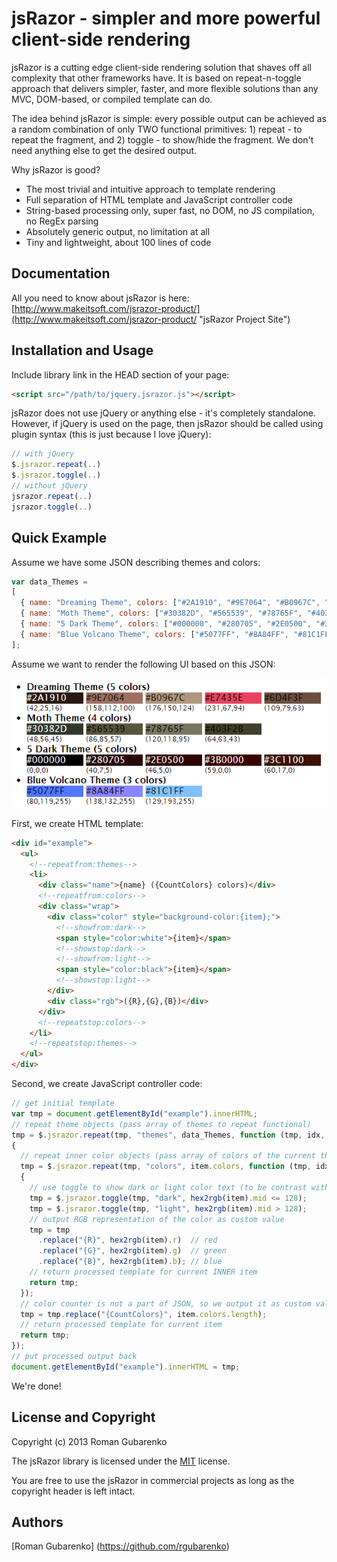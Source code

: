 # jsRazor - simpler and more powerful client-side rendering

jsRazor is a cutting edge client-side rendering solution that shaves off all complexity that other frameworks have. It is based on repeat-n-toggle approach that delivers simpler, faster, and more flexible solutions than any MVC, DOM-based, or compiled template can do.

The idea behind jsRazor is simple: every possible output can be achieved as a random combination of only TWO functional primitives: 1) repeat - to repeat the fragment, and 2) toggle - to show/hide the fragment. We don't need anything else to get the desired output.

Why jsRazor is good?
- The most trivial and intuitive approach to template rendering
- Full separation of HTML template and JavaScript controller code
- String-based processing only, super fast, no DOM, no JS compilation, no RegEx parsing
- Absolutely generic output, no limitation at all
- Tiny and lightweight, about 100 lines of code

## Documentation

All you need to know about jsRazor is here: [http://www.makeitsoft.com/jsrazor-product/](http://www.makeitsoft.com/jsrazor-product/ "jsRazor Project Site")

## Installation and Usage

Include library link in the HEAD section of your page:

``` html
<script src="/path/to/jquery.jsrazor.js"></script>
```

jsRazor does not use jQuery or anything else - it's completely standalone. However, if jQuery is used on the page, then jsRazor should be called using plugin syntax (this is just because I love jQuery):

``` javascript
// with jQuery
$.jsrazor.repeat(..)
$.jsrazor.toggle(..)
// without jQuery
jsrazor.repeat(..)
jsrazor.toggle(..)
``` 

## Quick Example

Assume we have some JSON describing themes and colors:

``` javascript
var data_Themes =
[
  { name: "Dreaming Theme", colors: ["#2A1910", "#9E7064", "#B0967C", "#E7435E", "#6D4F3F"] },
  { name: "Moth Theme", colors: ["#30382D", "#565539", "#78765F", "#403F2B"] },
  { name: "5 Dark Theme", colors: ["#000000", "#280705", "#2E0500", "#3B0000", "#3C1100"] },
  { name: "Blue Volcano Theme", colors: ["#5077FF", "#8A84FF", "#81C1FF"] }
];
```

Assume we want to render the following UI based on this JSON: 

![jsRazor Example Output](example.png "jsRazor Example Output")

First, we create HTML template:

``` html
<div id="example">
  <ul>
    <!--repeatfrom:themes-->
    <li> 
      <div class="name">{name} ({CountColors} colors)</div>
      <!--repeatfrom:colors-->
      <div class="wrap">
        <div class="color" style="background-color:{item};">
          <!--showfrom:dark-->
          <span style="color:white">{item}</span>
          <!--showstop:dark-->
          <!--showfrom:light-->
          <span style="color:black">{item}</span>
          <!--showstop:light-->
        </div>
        <div class="rgb">({R},{G},{B})</div>
      </div>
      <!--repeatstop:colors-->
    </li>  
    <!--repeatstop:themes-->
  </ul>
</div>
```

Second, we create JavaScript controller code:

``` javascript
// get initial template
var tmp = document.getElementById("example").innerHTML; 
// repeat theme objects (pass array of themes to repeat functional)
tmp = $.jsrazor.repeat(tmp, "themes", data_Themes, function (tmp, idx, item)
{
  // repeat inner color objects (pass array of colors of the current theme item)
  tmp = $.jsrazor.repeat(tmp, "colors", item.colors, function (tmp, idx, item)
  {
    // use toggle to show dark or light color text (to be contrast with background)
    tmp = $.jsrazor.toggle(tmp, "dark", hex2rgb(item).mid <= 128);
    tmp = $.jsrazor.toggle(tmp, "light", hex2rgb(item).mid > 128);
    // output RGB representation of the color as custom value
    tmp = tmp
      .replace("{R}", hex2rgb(item).r)  // red
      .replace("{G}", hex2rgb(item).g)  // green
      .replace("{B}", hex2rgb(item).b); // blue
    // return processed template for current INNER item
    return tmp;
  });
  // color counter is not a part of JSON, so we output it as custom value
  tmp = tmp.replace("{CountColors}", item.colors.length);
  // return processed template for current item
  return tmp;
});
// put processed output back
document.getElementById("example").innerHTML = tmp;
```

We're done! 

## License and Copyright

Copyright (c) 2013 Roman Gubarenko

The jsRazor library is licensed under the [MIT](MIT-LICENSE.txt "MIT License Link") license.

You are free to use the jsRazor in commercial projects as long as the copyright header is left intact.

## Authors

[Roman Gubarenko] (https://github.com/rgubarenko)
